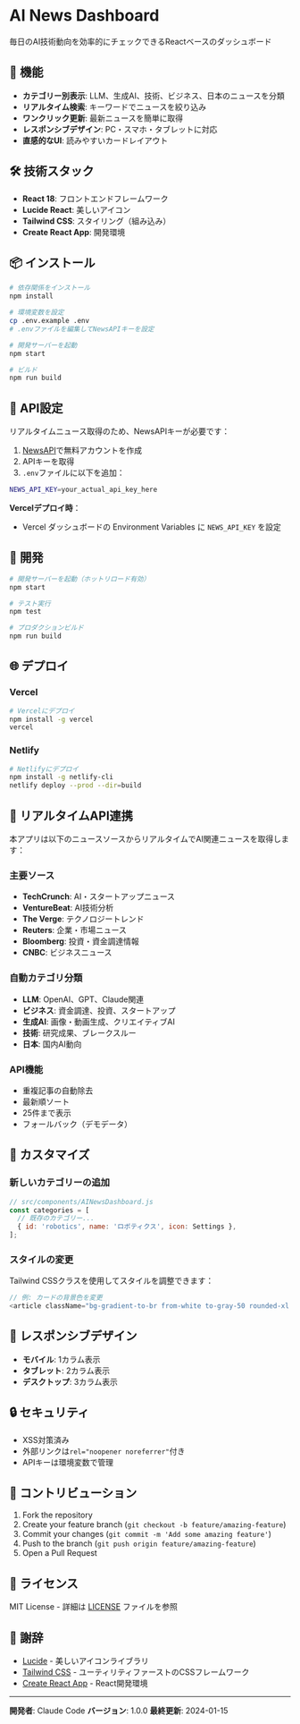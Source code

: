 # AI News Dashboard

毎日のAI技術動向を効率的にチェックできるReactベースのダッシュボード

## 🚀 機能

- **カテゴリー別表示**: LLM、生成AI、技術、ビジネス、日本のニュースを分類
- **リアルタイム検索**: キーワードでニュースを絞り込み
- **ワンクリック更新**: 最新ニュースを簡単に取得
- **レスポンシブデザイン**: PC・スマホ・タブレットに対応
- **直感的なUI**: 読みやすいカードレイアウト

## 🛠️ 技術スタック

- **React 18**: フロントエンドフレームワーク
- **Lucide React**: 美しいアイコン
- **Tailwind CSS**: スタイリング（組み込み）
- **Create React App**: 開発環境

## 📦 インストール

```bash
# 依存関係をインストール
npm install

# 環境変数を設定
cp .env.example .env
# .envファイルを編集してNewsAPIキーを設定

# 開発サーバーを起動
npm start

# ビルド
npm run build
```

## 🔑 API設定

リアルタイムニュース取得のため、NewsAPIキーが必要です：

1. [NewsAPI](https://newsapi.org/)で無料アカウントを作成
2. APIキーを取得
3. `.env`ファイルに以下を追加：
```bash
NEWS_API_KEY=your_actual_api_key_here
```

**Vercelデプロイ時**：
- Vercel ダッシュボードの Environment Variables に `NEWS_API_KEY` を設定

## 🔧 開発

```bash
# 開発サーバーを起動（ホットリロード有効）
npm start

# テスト実行
npm test

# プロダクションビルド
npm run build
```

## 🌐 デプロイ

### Vercel
```bash
# Vercelにデプロイ
npm install -g vercel
vercel
```

### Netlify
```bash
# Netlifyにデプロイ
npm install -g netlify-cli
netlify deploy --prod --dir=build
```

## 📝 リアルタイムAPI連携

本アプリは以下のニュースソースからリアルタイムでAI関連ニュースを取得します：

### 主要ソース
- **TechCrunch**: AI・スタートアップニュース
- **VentureBeat**: AI技術分析
- **The Verge**: テクノロジートレンド
- **Reuters**: 企業・市場ニュース
- **Bloomberg**: 投資・資金調達情報
- **CNBC**: ビジネスニュース

### 自動カテゴリ分類
- **LLM**: OpenAI、GPT、Claude関連
- **ビジネス**: 資金調達、投資、スタートアップ
- **生成AI**: 画像・動画生成、クリエイティブAI
- **技術**: 研究成果、ブレークスルー
- **日本**: 国内AI動向

### API機能
- 重複記事の自動除去
- 最新順ソート
- 25件まで表示
- フォールバック（デモデータ）

## 🎨 カスタマイズ

### 新しいカテゴリーの追加

```javascript
// src/components/AINewsDashboard.js
const categories = [
  // 既存のカテゴリー...
  { id: 'robotics', name: 'ロボティクス', icon: Settings },
];
```

### スタイルの変更

Tailwind CSSクラスを使用してスタイルを調整できます：

```javascript
// 例: カードの背景色を変更
<article className="bg-gradient-to-br from-white to-gray-50 rounded-xl...">
```

## 📱 レスポンシブデザイン

- **モバイル**: 1カラム表示
- **タブレット**: 2カラム表示  
- **デスクトップ**: 3カラム表示

## 🔒 セキュリティ

- XSS対策済み
- 外部リンクは`rel="noopener noreferrer"`付き
- APIキーは環境変数で管理

## 🤝 コントリビューション

1. Fork the repository
2. Create your feature branch (`git checkout -b feature/amazing-feature`)
3. Commit your changes (`git commit -m 'Add some amazing feature'`)
4. Push to the branch (`git push origin feature/amazing-feature`)
5. Open a Pull Request

## 📄 ライセンス

MIT License - 詳細は [LICENSE](LICENSE) ファイルを参照

## 🙏 謝辞

- [Lucide](https://lucide.dev/) - 美しいアイコンライブラリ
- [Tailwind CSS](https://tailwindcss.com/) - ユーティリティファーストのCSSフレームワーク
- [Create React App](https://create-react-app.dev/) - React開発環境

---

**開発者**: Claude Code
**バージョン**: 1.0.0
**最終更新**: 2024-01-15